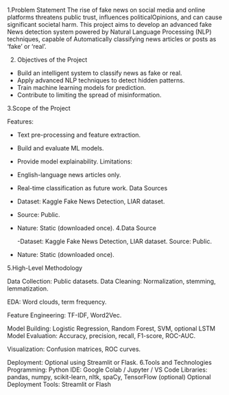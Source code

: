 1.Problem Statement
The rise of fake news on social media and online platforms threatens public trust, influences politicalOpinions, and can cause significant societal harm. This project aims to develop an advanced fake News detection system powered by Natural Language Processing (NLP) techniques, capable of Automatically classifying news articles or posts as ‘fake’ or ‘real’.

2. Objectives of the Project

- Build an intelligent system to classify news as fake or real.
- Apply advanced NLP techniques to detect hidden patterns.
- Train machine learning models for prediction.
- Contribute to limiting the spread of misinformation.

3.Scope of the Project

Features:
- Text pre-processing and feature extraction.
- Build and evaluate ML models.
- Provide model explainability.
Limitations:
- English-language news articles only.
- Real-time classification as future work.
Data Sources
- Dataset: Kaggle Fake News Detection, LIAR dataset.
- Source: Public.
- Nature: Static (downloaded once).
4.Data Source 

  -Dataset: Kaggle Fake News Detection, LIAR dataset.
Source: Public.
- Nature: Static (downloaded once).

5.High-Level Methodology

Data Collection:
              Public datasets.
Data Cleaning:
           Normalization, stemming, lemmatization.

EDA:
       Word clouds, term frequency.
 
Feature Engineering: 
          TF-IDF, Word2Vec.

Model Building: 
            Logistic Regression, Random Forest, SVM, optional LSTM
Model Evaluation: 
            Accuracy, precision, recall, F1-score, ROC-AUC.

Visualization: Confusion matrices, ROC curves.

Deployment: Optional using Streamlit or Flask.
6.Tools and Technologies
Programming: Python
IDE: Google Colab / Jupyter / VS Code
Libraries: pandas, numpy, scikit-learn, nltk, spaCy, TensorFlow (optional)
Optional Deployment Tools: Streamlit or Flash 
